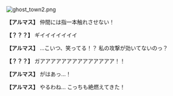
![ghost_town2.png](../images/backgrounds/ghost_town2.png)

**【アルマス】**
仲間には指一本触れさせない！

**【？？？】**
ギイイイイイイイ

**【アルマス】**
…こいつ、笑ってる！？
私の攻撃が効いてないのっ？

**【？？？】**
ガアアアアアアアアアアアアアア！！

**【アルマス】**
がはあっ…！

**【アルマス】**
やるわね…
こっちも絶燃えてきた！
